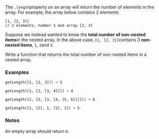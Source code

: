 The `.length`property on an array will return the number of elements in the array. For example, the array below contains 2 elements:

    [1, [2, 3]]
    // 2 elements, number 1 and array [2, 3]

Suppose we instead wanted to know the **total number of non-nested items**in the nested array. In the above case, `[1, [2, 3]]`contains 3 **non-nested items**, `1`, `2`and `3`.

Write a function that returns the total number of non-nested items in a nested array.


### Examples ###
    getLength([1, [2, 3]]) ➞ 3

    getLength([1, [2, [3, 4]]]) ➞ 4

    getLength([1, [2, [3, [4, [5, 6]]]]]) ➞ 6

    getLength([1, [2], 1, [2], 1]) ➞ 5


### Notes ###
An empty array should return `0`.